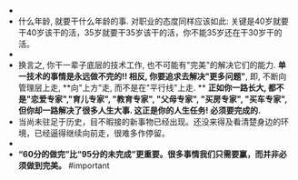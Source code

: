 -
- 什么年龄, 就要干什么年龄的事.  对职业的态度同样应该如此: 关键是40岁就要干40岁该干的活，35岁就要干35岁该干的活，你不能35岁还在干30岁干的活。
-
- 换言之, 你干一辈子底层的技术工作, 也不可能有"完美"的解决它们的能力. **单一技术的事情是永远做不完的!!   相反, 你要追求去解决"更多问题"**, 即, 不断向管理层上走, **向"上方"走, 而不是在"平行线"上走.  **
  **正如你一路长大,  都不是"恋爱专家","育儿专家", "教育专家",  "父母专家", "买房专家", "买车专家", 但你却一路解决了很多人生大事. 这正是你的人生任务! 必须要完成的.**
- 当尚未驻足于历史，目不暇接的新事物已经出现。还没来得及看清楚身边的环境，已经逼得继续向前走，很难多作停留。
-
- **“60分的做完”比“95分的未完成”更重要。很多事情我们只需要赢，而并非必须做到完美。** #important